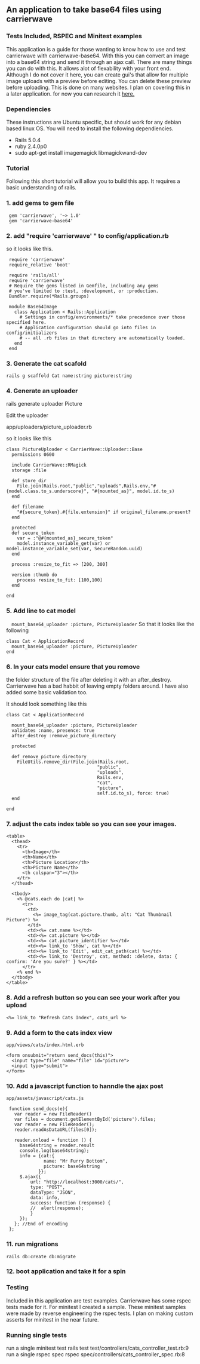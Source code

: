 ## An application to take base64 files using carrierwave
### Tests Included, RSPEC and Minitest examples

This application is a guide for those wanting to know how to use and test carrierwave with carrierwave-base64.
With this you can convert an image into a base64 string and send it through an ajax call.
There are many things you can do with this. It allows alot of flexability with your front end.
Although I do not cover it here, you can create gui's that allow for multiple image uploads with a preview before editing.
You can delete these preview before uploading. This is done on many websites. I plan on covering this in a later application. for now you can research it [here.](https://github.com/kripken/sql.js/wiki/Display-an-image-stored-in-a-BLOB-in-a-browser)  

### Dependiencies
These instructions are Ubuntu specific, but should work for any debian based linux OS.
You will need to install the following dependiencies.

- Rails 5.0.4
- ruby 2.4.0p0
- sudo apt-get install imagemagick libmagickwand-dev


### Tutorial
Following this short tutorial will allow you to build this app. It requires a basic understanding of rails.

### 1. add gems to gem file
```
 gem 'carrierwave', '~> 1.0'
 gem 'carrierwave-base64'
```
### 2. add "require 'carrierwave' " to config/application.rb
so it looks like this.
```
 require 'carrierwave'
 require_relative 'boot'

 require 'rails/all'
 require 'carrierwave'
 # Require the gems listed in Gemfile, including any gems
 # you've limited to :test, :development, or :production.
 Bundler.require(*Rails.groups)

 module Base64Image
   class Application < Rails::Application
     # Settings in config/environments/* take precedence over those specified here.
     # Application configuration should go into files in config/initializers
     # -- all .rb files in that directory are automatically loaded.
   end
 end
```
### 3. Generate the cat scafold

```rails g scaffold Cat name:string picture:string```

### 4. Generate an uploader

rails generate uploader Picture

Edit the uploader 

app/uploaders/picture_uploader.rb

so it looks like this

```
class PictureUploader < CarrierWave::Uploader::Base
  permissions 0600

  include CarrierWave::RMagick
  storage :file

  def store_dir
    File.join(Rails.root,"public","uploads",Rails.env,"#{model.class.to_s.underscore}", "#{mounted_as}", model.id.to_s)
  end

  def filename
    "#{secure_token}.#{file.extension}" if original_filename.present?
  end

  protected
  def secure_token
    var = :"@#{mounted_as}_secure_token"
    model.instance_variable_get(var) or model.instance_variable_set(var, SecureRandom.uuid)
  end

  process :resize_to_fit => [200, 300]

  version :thumb do
    process resize_to_fit: [100,100]
  end

end
```

### 5. Add line to cat model
```  mount_base64_uploader :picture, PictureUploader```
So that it looks like the following
```
class Cat < ApplicationRecord
  mount_base64_uploader :picture, PictureUploader
end
```
### 6. In your cats model ensure that you remove
the folder structure of the file after deleting it with an after_destroy.
Carrierwave has a bad habbit of leaving empty folders around.
I have also added some basic validation too.

It should look something like this
```
class Cat < ApplicationRecord

  mount_base64_uploader :picture, PictureUploader
  validates :name, presence: true
  after_destroy :remove_picture_directory

  protected

  def remove_picture_directory
    FileUtils.remove_dir(File.join(Rails.root,
                                  "public",
                                  "uploads",
                                  Rails.env,
                                  "cat",
                                  "picture",
                                  self.id.to_s), force: true)
  end

end
```
### 7. adjust the cats index table so you can see your images.
```
<table>
  <thead>
    <tr>
      <th>Image</th>
      <th>Name</th>
      <th>Picture Location</th>
      <th>Picture Name</th>
      <th colspan="3"></th>
    </tr>
  </thead>

  <tbody>
    <% @cats.each do |cat| %>
      <tr>
        <td>
          <%= image_tag(cat.picture.thumb, alt: "Cat Thumbnail Picture") %>
        </td>
        <td><%= cat.name %></td>
        <td><%= cat.picture %></td>
        <td><%= cat.picture_identifier %></td>
        <td><%= link_to 'Show', cat %></td>
        <td><%= link_to 'Edit', edit_cat_path(cat) %></td>
        <td><%= link_to 'Destroy', cat, method: :delete, data: { confirm: 'Are you sure?' } %></td>
      </tr>
    <% end %>
  </tbody>
</table>
```

### 8. Add a refresh button so you can see your work after you upload
```<%= link_to "Refresh Cats Index", cats_url %>```
### 9. Add a form to the cats index view
```app/views/cats/index.html.erb```
```
<form onsubmit="return send_docs(this)">
  <input type="file" name="file" id="picture">
  <input type="submit">
</form>
```
### 10. Add a javascript function to hanndle the ajax post
```app/assets/javascript/cats.js```
```
 function send_docs(e){
   var reader = new FileReader()
   var files = document.getElementById('picture').files;
   var reader = new FileReader();
   reader.readAsDataURL(files[0]);

   reader.onload = function () {
     base64string = reader.result
     console.log(base64string);
     info = {cat:{
              name: "Mr Furry Bottom",
              picture: base64string
            }};
     $.ajax({
         url: "http://localhost:3000/cats/",
         type: "POST",
         dataType: "JSON",
         data: info,
         success: function (response) {
         //  alert(response);
         }
     });
   }; //End of encoding
 };
```


### 11. run migrations
```rails db:create db:migrate```

### 12. boot application and take it for a spin

### Testing

Included in this application are test examples.
Carrierwave has some rspec tests made for it.
For minitest I created a sample.
These minitest samples were made by reverse engineering the rspec tests.
I plan on making custom asserts for minitest in the near future.

### Running single tests 

run a single minitest test
rails test test/controllers/cats_controller_test.rb:9
run a single rspec spec
rspec spec/controllers/cats_controller_spec.rb:8
